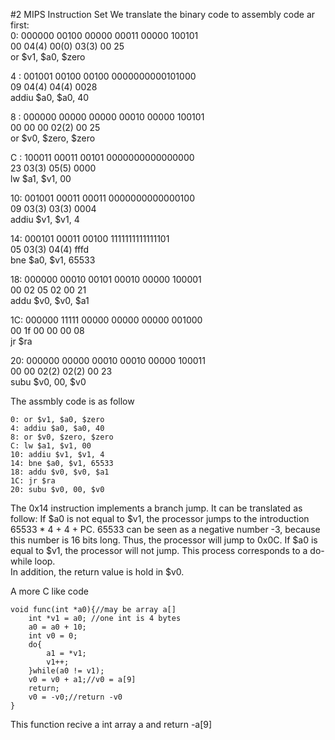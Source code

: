 #2 MIPS Instruction Set
We translate the binary code to assembly code ar first:  
0: 000000 00100 00000 00011 00000 100101  
00 04(4) 00(0) 03(3) 00 25  
or $v1, $a0, $zero  

4  : 001001 00100 00100 0000000000101000  
09 04(4) 04(4) 0028  
addiu $a0, $a0, 40  

8  : 000000 00000 00000 00010 00000 100101  
00 00 00 02(2) 00 25  
or $v0, $zero, $zero  

C  : 100011 00011 00101 0000000000000000  
23 03(3) 05(5) 0000  
lw $a1, $v1, 00  

10: 001001 00011 00011 0000000000000100  
09 03(3) 03(3) 0004  
addiu $v1, $v1, 4  

14: 000101 00011 00100 1111111111111101  
05 03(3) 04(4) fffd  
bne $a0, $v1, 65533
   
18: 000000 00010 00101 00010 00000 100001  
00 02 05 02 00 21  
addu $v0, $v0, $a1
    
1C: 000000 11111 00000 00000 00000 001000  
00 1f 00 00 00 08  
jr $ra
   
20: 000000 00000 00010 00010 00000 100011  
00 00 02(2) 02(2) 00 23  
subu $v0, 00, $v0

The assmbly code is as follow

	0: or $v1, $a0, $zero   
	4: addiu $a0, $a0, 40  
	8: or $v0, $zero, $zero  
	C: lw $a1, $v1, 00  
	10: addiu $v1, $v1, 4  
	14: bne $a0, $v1, 65533  
	18: addu $v0, $v0, $a1  
	1C: jr $ra  
	20: subu $v0, 00, $v0
The 0x14 instruction implements a branch jump. It can be translated as follow: If $a0 is not equal to $v1, the processor jumps to the introduction 65533 * 4 + 4 +  PC. 65533 can be seen as a negative number -3, because this number is 16 bits long. Thus, the processor will jump to 0x0C. If $a0 is equal to $v1, the processor will not jump. This process corresponds to a do-while loop.  
In addition, the return value is hold in $v0.

A more C like code

	void func(int *a0){//may be array a[]
		int *v1 = a0; //one int is 4 bytes
		a0 = a0 + 10;
		int v0 = 0;
		do{
			a1 = *v1;
			v1++;
		}while(a0 != v1);
		v0 = v0 + a1;//v0 = a[9]
		return;
		v0 = -v0;//return -v0
	}

This function recive a int array a and return -a[9]